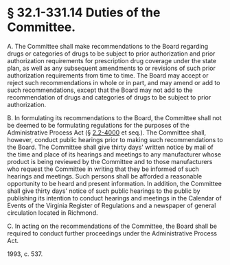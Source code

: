 # § 32.1-331.14 Duties of the Committee.

<p>A. The Committee shall make recommendations to the Board regarding drugs or categories of drugs to be subject to prior authorization and prior authorization requirements for prescription drug coverage under the state plan, as well as any subsequent amendments to or revisions of such prior authorization requirements from time to time. The Board may accept or reject such recommendations in whole or in part, and may amend or add to such recommendations, except that the Board may not add to the recommendation of drugs and categories of drugs to be subject to prior authorization.</p><p>B. In formulating its recommendations to the Board, the Committee shall not be deemed to be formulating regulations for the purposes of the Administrative Process Act (§ <a href='http://law.lis.virginia.gov/vacode/2.2-4000/'>2.2-4000</a> et seq.). The Committee shall, however, conduct public hearings prior to making such recommendations to the Board. The Committee shall give thirty days' written notice by mail of the time and place of its hearings and meetings to any manufacturer whose product is being reviewed by the Committee and to those manufacturers who request the Committee in writing that they be informed of such hearings and meetings. Such persons shall be afforded a reasonable opportunity to be heard and present information. In addition, the Committee shall give thirty days' notice of such public hearings to the public by publishing its intention to conduct hearings and meetings in the Calendar of Events of the Virginia Register of Regulations and a newspaper of general circulation located in Richmond.</p><p>C. In acting on the recommendations of the Committee, the Board shall be required to conduct further proceedings under the Administrative Process Act.</p><p>1993, c. 537.</p>